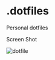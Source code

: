.dotfiles
=========

Personal dotfiles

Screen Shot

![dotfile](https://raw.githubusercontent.com/ruanyl/ruanyl.github.io/master/images/dotfile1.gif)
